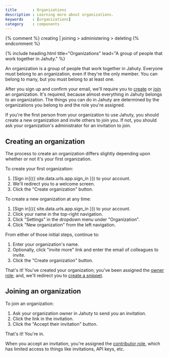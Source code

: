 ```yaml
---
title       : Organizations
description : Learning more about organizations.
keywords    : [organizations]
category    : components
---
```


{% comment %}
  creating | joining > administering > deleting
{% endcomment %}

{% include heading.html title="Organizations" lead="A group of people that work together in Jahuty." %}

An organization is a group of people that work together in Jahuty. Everyone must belong to an organization, even if they're the only member. You can belong to many, but you must belong to at least one.

After you sign up and confirm your email, we'll require you to [create](#creating-an-organization) or [join](#joining-an-organization) an organization. It's required, because almost everything in Jahuty belongs to an organization. The things you can do in Jahuty are determined by the organizations you belong to and the role you're assigned.

If you're the first person from your organization to use Jahuty, you should create a new organization and invite others to join you. If not, you should ask your organization's administrator for an invitation to join.

##  Creating an organization

The process to create an organization differs slightly depending upon whether or not it's your first organization.

To create your first organization:

1. [Sign in]({{ site.data.urls.app.sign_in }}) to your account.
1. We'll redirect you to a welcome screen.
1. Click the "Create organization" button.

To create a new organization at any time:

1. [Sign in]({{ site.data.urls.app.sign_in }}) to your account.
1. Click your name in the top-right navigation.
1. Click "Settings" in the dropdown menu under "Organization".
1. Click "New organization" from the left navigation.

From either of those initial steps, continue to:

1. Enter your organization's name.
1. Optionally, click "invite more" link and enter the email of colleagues to invite.
1. Click the "Create organization" button.

That's it! You've created your organization; you've been assigned the [owner role](memberships#owner); and, we'll redirect you to [create a snippet](snippets#creating-a-snippet).

## Joining an organization

To join an organization:

1. Ask your organization owner in Jahuty to send you an invitation.
1. Click the link in the invitation.
1. Click the "Accept their invitation" button.

That's it! You're in.

When you accept an invitation, you're assigned the [contributor role](memberships#contributor), which has limited access to things like invitations, API keys, etc.
